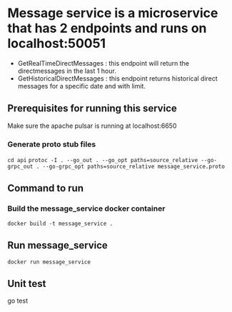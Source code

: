 # Message service is a microservice that has 2 endpoints and runs on localhost:50051
- GetRealTimeDirectMessages : this endpoint will return the directmessages in the last 1 hour.
- GetHistoricalDirectMessages : this endpoint returns historical direct messages for a specific date and with limit. 

## Prerequisites for running this service
Make sure the apache pulsar is running at localhost:6650

### Generate proto stub files
`cd api`
`protoc -I . --go_out . --go_opt paths=source_relative --go-grpc_out . --go-grpc_opt paths=source_relative message_service.proto`

## Command to run
### Build the message_service docker container
`docker build -t message_service .`

## Run message_service
`docker run message_service`

## Unit test
go test

